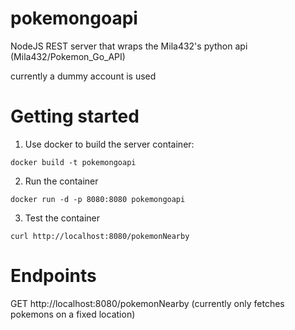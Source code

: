 # pokemongoapi
NodeJS REST server that wraps the Mila432's python api (Mila432/Pokemon_Go_API)

currently a dummy account is used

# Getting started
1. Use docker to build the server container:
```
docker build -t pokemongoapi
```
2. Run the container
```
docker run -d -p 8080:8080 pokemongoapi
```
3. Test the container
```
curl http://localhost:8080/pokemonNearby
```
# Endpoints
GET http://localhost:8080/pokemonNearby (currently only fetches pokemons on a fixed location)
